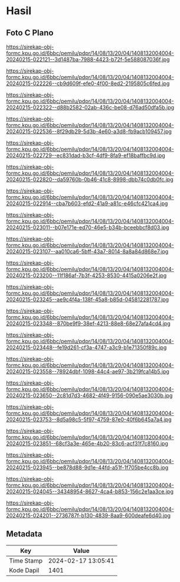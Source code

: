 # Hasil

## Foto C Plano

https://sirekap-obj-formc.kpu.go.id/6bbc/pemilu/pdpr/14/08/13/20/04/1408132004004-20240215-022121--3d1487ba-7988-4423-b72f-5e588087036f.jpg

https://sirekap-obj-formc.kpu.go.id/6bbc/pemilu/pdpr/14/08/13/20/04/1408132004004-20240215-022226--cb9d609f-efe0-4f00-8ed2-2195805c6fed.jpg

https://sirekap-obj-formc.kpu.go.id/6bbc/pemilu/pdpr/14/08/13/20/04/1408132004004-20240215-022322--d88b2582-02ab-436c-be08-d76ad50dfa5b.jpg

https://sirekap-obj-formc.kpu.go.id/6bbc/pemilu/pdpr/14/08/13/20/04/1408132004004-20240215-022536--8f29db29-5d3b-4e60-a3d8-fb9acb109457.jpg

https://sirekap-obj-formc.kpu.go.id/6bbc/pemilu/pdpr/14/08/13/20/04/1408132004004-20240215-022729--ec831dad-b3cf-4df9-8fa9-ef18baffbc9d.jpg

https://sirekap-obj-formc.kpu.go.id/6bbc/pemilu/pdpr/14/08/13/20/04/1408132004004-20240215-022820--da59760b-0b46-41c8-8998-dbb74c0db0fc.jpg

https://sirekap-obj-formc.kpu.go.id/6bbc/pemilu/pdpr/14/08/13/20/04/1408132004004-20240215-022914--cba7b603-efd2-41a9-a81c-e46cfc421ca4.jpg

https://sirekap-obj-formc.kpu.go.id/6bbc/pemilu/pdpr/14/08/13/20/04/1408132004004-20240215-023011--b07e171e-ed70-46e5-b34b-bceebbcf8d03.jpg

https://sirekap-obj-formc.kpu.go.id/6bbc/pemilu/pdpr/14/08/13/20/04/1408132004004-20240215-023107--aa010ca6-5bff-43a7-8014-8a8a84d868e7.jpg

https://sirekap-obj-formc.kpu.go.id/6bbc/pemilu/pdpr/14/08/13/20/04/1408132004004-20240215-023200--11f186af-7b3f-4253-8530-4415a0206e2f.jpg

https://sirekap-obj-formc.kpu.go.id/6bbc/pemilu/pdpr/14/08/13/20/04/1408132004004-20240215-023245--ae9c4f4a-138f-45a8-b85d-045812281787.jpg

https://sirekap-obj-formc.kpu.go.id/6bbc/pemilu/pdpr/14/08/13/20/04/1408132004004-20240215-023348--870be9f9-38ef-4213-88e8-68e27afa4cd4.jpg

https://sirekap-obj-formc.kpu.go.id/6bbc/pemilu/pdpr/14/08/13/20/04/1408132004004-20240215-023448--fe19d261-cf3a-4747-a3c9-b1e71350f89c.jpg

https://sirekap-obj-formc.kpu.go.id/6bbc/pemilu/pdpr/14/08/13/20/04/1408132004004-20240215-023558--78924dbf-1098-44c4-ae97-3b219fca14b5.jpg

https://sirekap-obj-formc.kpu.go.id/6bbc/pemilu/pdpr/14/08/13/20/04/1408132004004-20240215-023650--2c81d7d3-4682-4f49-9156-090e5ae3030b.jpg

https://sirekap-obj-formc.kpu.go.id/6bbc/pemilu/pdpr/14/08/13/20/04/1408132004004-20240215-023753--8d5a98c5-5f97-4759-87e0-40f6b645a7a4.jpg

https://sirekap-obj-formc.kpu.go.id/6bbc/pemilu/pdpr/14/08/13/20/04/1408132004004-20240215-023851--68cf3a3e-465e-4b20-83c6-acf31f7c8160.jpg

https://sirekap-obj-formc.kpu.go.id/6bbc/pemilu/pdpr/14/08/13/20/04/1408132004004-20240215-023945--be878d88-9d1e-44fd-a51f-1f705be4cc8b.jpg

https://sirekap-obj-formc.kpu.go.id/6bbc/pemilu/pdpr/14/08/13/20/04/1408132004004-20240215-024045--34348954-8627-4ca4-b853-156c2e1aa3ce.jpg

https://sirekap-obj-formc.kpu.go.id/6bbc/pemilu/pdpr/14/08/13/20/04/1408132004004-20240215-024201--2736787f-b130-4839-8aa9-600deafe6d40.jpg


## Metadata

| Key        | Value               |
| ---------- | ------------------- |
| Time Stamp | 2024-02-17 13:05:41 |
| Kode Dapil | 1401                |



